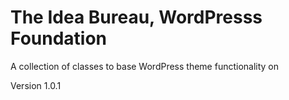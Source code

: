 The Idea Bureau, WordPresss Foundation
======================================

A collection of classes to base WordPress theme functionality on

Version 1.0.1
